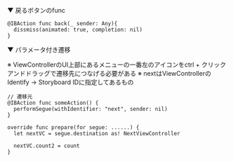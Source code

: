 ▼ 戻るボタンのfunc

```
@IBAction func back(_ sender: Any){
  dissmiss(animated: true, completion: nil)
}
```

▼ パラメータ付き遷移

※ ViewControllerのUI上部にあるメニューの一番左のアイコンをctrl + クリックアンドドラッグで遷移先につなげる必要がある
※ nextはViewControllerのIdentify -> Storyboard IDに指定してあるもの

```
// 遷移元
@IBAction func someAction() {
  performSegue(withIdentifier: "next", sender: nil)
}

override func prepare(for segue: ......) {
  let nextVC = segue.destination as! NextViewController
  
  nextVC.count2 = count
}
